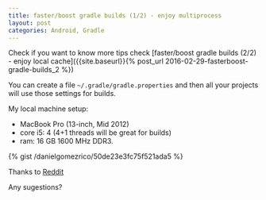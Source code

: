 ```yaml
---
title: faster/boost gradle builds (1/2) - enjoy multiprocess
layout: post
categories: Android, Gradle
---
```


Check if you want to know more tips check [faster/boost gradle builds (2/2) - enjoy local cache]({{site.baseurl}}{% post_url 2016-02-29-fasterboost-gradle-builds_2 %})

You can create a file `~/.gradle/gradle.properties` and then all your projects will use those settings for builds.

My local machine setup: 
- MacBook Pro (13-inch, Mid 2012)
- core i5: 4 (4+1 threads will be great for builds)
- ram: 16 GB 1600 MHz DDR3.

{% gist /danielgomezrico/50de23e3fc75f521ada5 %}

Thanks to [Reddit](https://www.reddit.com/r/java/comments/22rb8z/gradle_build_process_is_painfully_slow/)

Any sugestions?